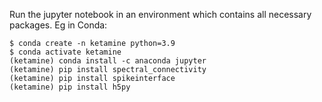 Run the jupyter notebook in an environment which contains all necessary packages. Eg in Conda:
````
$ conda create -n ketamine python=3.9
$ conda activate ketamine
(ketamine) conda install -c anaconda jupyter
(ketamine) pip install spectral_connectivity
(ketamine) pip install spikeinterface
(ketamine) pip install h5py
````
